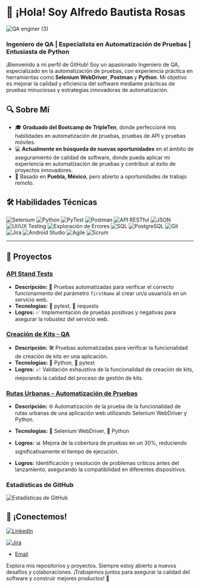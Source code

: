 # 👋 ¡Hola! Soy Alfredo Bautista Rosas

![QA enginer (3)](https://github.com/user-attachments/assets/5909e99c-f1de-4803-8bd1-351904e0bd56)



### Ingeniero de QA | Especialista en Automatización de Pruebas | Entusiasta de Python

¡Bienvenido a mi perfil de GitHub! Soy un apasionado Ingeniero de QA, especializado en la automatización de pruebas, con experiencia práctica en herramientas como **Selenium WebDriver**, **Postman** y **Python**. Mi objetivo es mejorar la calidad y eficiencia del software mediante prácticas de pruebas minuciosas y estrategias innovadoras de automatización.

## 🔍 Sobre Mí

- 🎓 **Graduado del Bootcamp de TripleTen**, donde perfeccioné mis habilidades en automatización de pruebas, pruebas de API y pruebas móviles.
- 💻 **Actualmente en búsqueda de nuevas oportunidades** en el ámbito de aseguramiento de calidad de software, donde pueda aplicar mi experiencia en automatización de pruebas y contribuir al éxito de proyectos innovadores.
- 📍 Basado en **Puebla, México**, pero abierto a oportunidades de trabajo remoto.

## 🛠️ Habilidades Técnicas

![Selenium](https://img.shields.io/badge/Selenium-43B02A?style=for-the-badge&logo=selenium&logoColor=white)
![Python](https://img.shields.io/badge/Python-3776AB?style=for-the-badge&logo=python&logoColor=white)
![PyTest](https://img.shields.io/badge/PyTest-0A9EDC?style=for-the-badge&logo=pytest&logoColor=white)
![Postman](https://img.shields.io/badge/Postman-FF6C37?style=for-the-badge&logo=postman&logoColor=white)
![API RESTful](https://img.shields.io/badge/API_RESTful-02569B?style=for-the-badge&logo=api&logoColor=white)
![JSON](https://img.shields.io/badge/JSON-000000?style=for-the-badge&logo=json&logoColor=white)
![UI/UX Testing](https://img.shields.io/badge/UI/UX_Testing-0078D4?style=for-the-badge&logo=testing&logoColor=white)
![Exploración de Errores](https://img.shields.io/badge/Error_Exploration-FF5733?style=for-the-badge&logo=bug&logoColor=white)
![SQL](https://img.shields.io/badge/SQL-4479A1?style=for-the-badge&logo=postgresql&logoColor=white)
![PostgreSQL](https://img.shields.io/badge/PostgreSQL-336791?style=for-the-badge&logo=postgresql&logoColor=white)
![Git](https://img.shields.io/badge/Git-F05032?style=for-the-badge&logo=git&logoColor=white)
![Jira](https://img.shields.io/badge/Jira-0052CC?style=for-the-badge&logo=jira&logoColor=white)
![Android Studio](https://img.shields.io/badge/Android_Studio-3DDC84?style=for-the-badge&logo=android-studio&logoColor=white)
![Agile](https://img.shields.io/badge/Agile-2496ED?style=for-the-badge&logo=agile&logoColor=white)
![Scrum](https://img.shields.io/badge/Scrum-6DB33F?style=for-the-badge&logo=scrum&logoColor=white)


---

## 🚀 **Proyectos**

### [API Stand Tests](https://github.com/AlfredoBauRos/api_stand_tests)
- **Descripción:** 🧪 Pruebas automatizadas para verificar el correcto funcionamiento del parámetro `firstName` al crear un/a usuario/a en un servicio web.
- **Tecnologías:** 🐍 pytest, 🔗 requests
- **Logros:** ✅ Implementación de pruebas positivas y negativas para asegurar la robustez del servicio web.

### [Creación de Kits - QA](https://github.com/AlfredoBauRos/qa-project-Urban-Grocers-app-es)
- **Descripción:** 🛠️ Pruebas automatizadas para verificar la funcionalidad de creación de kits en una aplicación.
- **Tecnologías:** 🐍 Python, 🧪 pytest
- **Logros:** 📈 Validación exhaustiva de la funcionalidad de creación de kits, mejorando la calidad del proceso de gestión de kits.

### [Rutas Urbanas - Automatización de Pruebas](https://github.com/AlfredoBauRos/qa-project-Urban-Routes-es)
- **Descripción:** 🌐 Automatización de la prueba de la funcionalidad de rutas urbanas de una aplicación web utilizando Selenium WebDriver y Python.
- **Tecnologías:** 🧪 Selenium WebDriver, 🐍 Python
- **Logros:** 📊 Mejora de la cobertura de pruebas en un 30%, reduciendo significativamente el tiempo de ejecución.



- **Logros:** Identificación y resolución de problemas críticos antes del lanzamiento, asegurando la compatibilidad en diferentes dispositivos.


### Estadísticas de GitHub
![Estadísticas de GitHub](https://github-readme-stats.vercel.app/api?username=AlfredoBauRos&show_icons=true&theme=radical)


## 💬 ¡Conectemos!

[![LinkedIn](https://img.shields.io/badge/LinkedIn-0077B5?style=for-the-badge&logo=linkedin&logoColor=white)](https://www.linkedin.com/in/alfredo-bautista-8381b5124)

[![Jira](https://img.shields.io/badge/Jira-0052CC?style=for-the-badge&logo=jira&logoColor=white)](https://freddoelrosh.atlassian.net/jira/people/712020:018da3f3-91fc-4313-ade8-40aebd315c94)

- [Email](mailto:freddo.el.rosh@gmail.com)


Explora mis repositorios y proyectos. Siempre estoy abierto a nuevos desafíos y colaboraciones. ¡Trabajemos juntos para asegurar la calidad del software y construir mejores productos! 🌟
